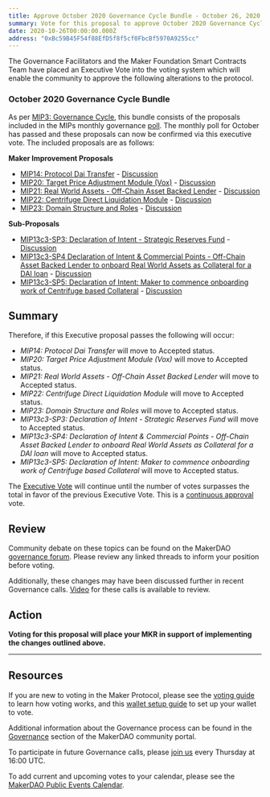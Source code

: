 ```yaml
---
title: Approve October 2020 Governance Cycle Bundle - October 26, 2020
summary: Vote for this proposal to approve October 2020 Governance Cycle Bundle - October 26, 2020
date: 2020-10-26T00:00:00.000Z
address: "0xBc59B45F54f88EfD5f8f5cf0FbcBf5970A9255cc"
---
```

The Governance Facilitators and the Maker Foundation Smart Contracts Team have placed an Executive Vote into the voting system which will enable the community to approve the following alterations to the protocol.

###  October 2020 Governance Cycle Bundle

As per [MIP3: Governance Cycle](https://github.com/makerdao/mips/blob/master/MIP3/mip3.md), this bundle consists of the proposals included in the MIPs monthly governance [poll](https://vote.makerdao.com/polling/QmZ1ir2c?network=mainnet#poll-detail). The monthly poll for October has passed and these proposals can now be confirmed via this executive vote. The included proposals are as follows:

**Maker Improvement Proposals**  
* [MIP14: Protocol Dai Transfer](https://github.com/makerdao/mips/blob/formal-submission/MIP14/mip14.md) - [Discussion](https://forum.makerdao.com/t/mip14-protocol-dai-transfer-update/3844)
* [MIP20: Target Price Adjustment Module (Vox)](https://github.com/makerdao/mips/blob/formal-submission/MIP20/mip20.md) - [Discussion](https://forum.makerdao.com/t/mip20-target-price-adjustment-module-vox/3196)
* [MIP21: Real World Assets - Off-Chain Asset Backed Lender](https://github.com/makerdao/mips/blob/formal-submission/MIP21/MIP21.md) - [Discussion](https://forum.makerdao.com/t/mip21-real-world-assets-off-chain-asset-backed-lender/3917)
* [MIP22: Centrifuge Direct Liquidation Module](https://github.com/makerdao/mips/blob/formal-submission/MIP22/mip22.md) - [Discussion](https://forum.makerdao.com/t/mip22-centrifuge-direct-liquidation-module/3930)
* [MIP23: Domain Structure and Roles](https://github.com/makerdao/mips/blob/formal-submission/MIP23/mip23.md) - [Discussion](https://forum.makerdao.com/t/mip23-domain-structure-and-roles/4021)

**Sub-Proposals**  
* [MIP13c3-SP3: Declaration of Intent - Strategic Reserves Fund](https://github.com/makerdao/mips/blob/formal-submission/MIP13/MIP13c3-Subproposals/MIP13c3-SP3.md) - [Discussion](https://forum.makerdao.com/t/mip13c3-sp3-declaration-of-intent-strategic-reserves-fund-srf/3765)
* [MIP13c3-SP4 Declaration of Intent &amp; Commercial Points - Off-Chain Asset Backed Lender to onboard Real World Assets as Collateral for a DAI loan](https://github.com/makerdao/mips/blob/formal-submission/MIP13/MIP13c3-Subproposals/MIP13c3-SP4.md) - [Discussion](https://forum.makerdao.com/t/mip13c3-sp4-declaration-of-intent-commercial-points-off-chain-asset-backed-lender-to-onboard-real-world-assets-as-collateral-for-a-dai-loan/3914)
* [MIP13c3-SP5: Declaration of Intent: Maker to commence onboarding work of Centrifuge based Collateral](https://github.com/makerdao/mips/blob/formal-submission/MIP13/MIP13c3-Subproposals/MIP13c3-SP5.md) - [Discussion](https://forum.makerdao.com/t/mip13c3-sp5-declaration-of-intent-maker-to-commence-onboarding-work-of-centrifuge-based-collateral/4059)

## Summary

Therefore, if this Executive proposal passes the following will occur:
* *MIP14: Protocol Dai Transfer* will move to Accepted status.
* *MIP20: Target Price Adjustment Module (Vox)* will move to Accepted status.
* *MIP21: Real World Assets - Off-Chain Asset Backed Lender* will move to Accepted status.
* *MIP22: Centrifuge Direct Liquidation Module* will move to Accepted status.
* *MIP23: Domain Structure and Roles* will move to Accepted status.
* *MIP13c3-SP3: Declaration of Intent - Strategic Reserves Fund* will move to Accepted status.
* *MIP13c3-SP4: Declaration of Intent &amp; Commercial Points - Off-Chain Asset Backed Lender to onboard Real World Assets as Collateral for a DAI loan* will move to Accepted status.
* *MIP13c3-SP5: Declaration of Intent: Maker to commence onboarding work of Centrifuge based Collateral* will move to Accepted status.

The [Executive Vote](https://community-development.makerdao.com/en/learn/governance/on-chain-gov) will continue until the number of votes surpasses the total in favor of the previous Executive Vote. This is a [continuous approval](https://community-development.makerdao.com/en/learn/governance/how-voting-works) vote.

## Review

Community debate on these topics can be found on the MakerDAO [governance forum](https://forum.makerdao.com/). Please review any linked threads to inform your position before voting.

Additionally, these changes may have been discussed further in recent Governance calls. [Video](https://www.youtube.com/playlist?list=PLLzkWCj8ywWNq5-90-Id6VPSsrk4OWVan) for these calls is available to review.

## Action

**Voting for this proposal will place your MKR in support of implementing the changes outlined above.**

---

## Resources

If you are new to voting in the Maker Protocol, please see the [voting guide](https://community-development.makerdao.com/en/learn/governance/how-voting-works/) to learn how voting works, and this [wallet setup guide](https://community-development.makerdao.com/en/learn/governance/voting-setup/) to set up your wallet to vote.

Additional information about the Governance process can be found in the [Governance](https://community-development.makerdao.com/en/learn/governance) section of the MakerDAO community portal.

To participate in future Governance calls, please [join us](https://github.com/makerdao/community/tree/master/governance/governance-and-risk-meetings) every Thursday at 16:00 UTC.

To add current and upcoming votes to your calendar, please see the [MakerDAO Public Events Calendar](https://calendar.google.com/calendar/embed?src=makerdao.com_3efhm2ghipksegl009ktniomdk%40group.calendar.google.com&amp;ctz=UTC&amp;mode=week&amp;showCalendars=0&amp;showPrint=0).